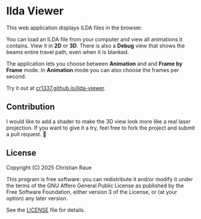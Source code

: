 # Ilda Viewer

This web application displays ILDA files in the browser. 

You can load an ILDA file from your computer and view all animations it contains. View it in **2D** or **3D**. There is also a **Debug** view that shows the beams entire travel path, even when it is blanked. 

The application lets you choose between **Animation** and and **Frame by Frame** mode. In **Animation** mode you can also choose the frames per second.

Try it out at [cr1337.github.io/ilda-viewer](https://cr1337.github.io/ilda-viewer).

## Contribution

I would like to add a shader to make the 3D view look more like a real laser projection. If you want to give it a try, feel free to fork the project and submit a pull request. 🙂

## License
Copyright (C) 2025 Christian Raue

This program is free software: you can redistribute it and/or modify
it under the terms of the GNU Affero General Public License as published
by the Free Software Foundation, either version 3 of the License, or
(at your option) any later version.

See the [LICENSE](./LICENSE) file for details.
